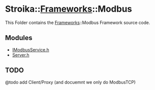 # Stroika::[Frameworks](../)::Modbus

This Folder contains the [Frameworks](../)::Modbus Framework source code.

## Modules

- [IModbusService.h](IModbusService.h)
- [Server.h](Server.h)

## TODO

@todo add Client/Proxy (and docuemnt we only do ModbusTCP)
